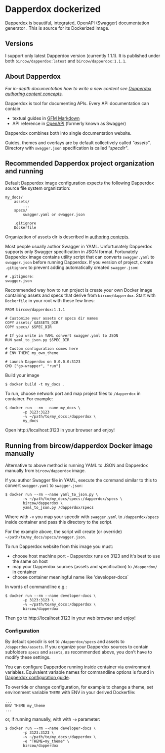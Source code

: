 # Dapperdox dockerized

[Dapperdox](http://dapperdox.io/) is beautiful, integrated, OpenAPI (Swagger) documentation generator
. This is source for its Dockerized image.

## Versions

I support only latest Dapperdox version (currently 1.1.1). It is published under both `bircow/dapperdox:latest` and `bircow/dapperdox:1.1.1`.

## About Dapperdox

_For in-depth documentation how to write a new content see [Dapperdox authoring content concepts](http://dapperdox.io/docs/author-concepts)._

Dapperdox is tool for documenting APIs. Every API documentation can contain

* textual guides in [GFM Markdown](https://guides.github.com/features/mastering-markdown/) 
* API reference in [OpenAPI](http://swagger.io/specification/) (formerly known as Swagger)

Dapperdox combines both into single documentation website.

Guides, themes and overlays are by default collectively called _"assets"_. Directory with `swagger.json` specification is called _"specdir"_.

## Recommended Dapperdox project organization and running

Default Dapperdox image configuration expects the following Dapperdox source file system organization:

    my_docs/
        assets/
            ...
        specs/
            swagger.yaml or swagger.json
            
        .gitignore
        Dockerfile

Organization of assets dir is described in [authoring contepts](http://dapperdox.io/docs/author-concepts).
            
Most people usually author Swagger in YAML. Unfortunately Dapperdox supports only Swagger specification in JSON format. Fortunately Dapperdox image contains utility script that can converts `swagger.yaml` to `swagger.json` before running Dapperdox. If you version of project, create `.gitignore` to prevent adding automatically created `swagger.json`:

    # .gitignore:
    swagger.json

Recommended way how to run project is create your own Docker image containing assets and specs that derive from `bircow/dapperdox`. Start with `Dockerfile` in your root with these few lines:

    FROM bircow/dapperdox:1.1.1
    
    # Customize your assets or specs dir names
    COPY assets/ $ASSETS_DIR
    COPY specs/ $SPEC_DIR

    # If you write in YAML convert swagger.yaml to JSON
    RUN yaml_to_json.py $SPEC_DIR
    
    # Custom configuration comes here
    # ENV THEME my_own_theme
    
    # Launch Dapperdox on 0.0.0.0:3123
    CMD ["go-wrapper", "run"]
 
Build your image

    $ docker build -t my_docs .
    
To run, choose network port and map project files to `/dapperdox` in container. For example:

    $ docker run --rm --name my_docs \
            -p 3123:3123
            -v ~/path/to/my_docs:/dapperdox \
            my_docs
            
Open http://localhost:3123 in your browser and enjoy!

## Running from bircow/dapperdox Docker image manually

Alternative to above method is running YAML to JSON and Dapperdox manually from `bircow/dapperdox` image.  

If you author Swagger file in YAML, execute the command similar to this to convert `swagger.yaml` to `swagger.json`:

    $ docker run --rm --name yaml_to_json.py \
            -v ~/path/to/my_docs/specs:/dapperdox/specs \
            bircow/dapperdox \
            yaml_to_json.py /dapperdox/specs

Where with `-v` you map your specdir with `swagger.yaml` to `/dapperdox/specs` inside container and pass this directory to the script. 

For the example above, the script will create (or override) `~/path/to/my_docs/specs/swagger.json`.

To run Dapperdox website from this image you must:

* choose host machine port - Dapperdox runs on 3123 and it's best to use the same on host
* map your Dapperdox sources (assets and specification) to `/dapperdox/` in container
* choose container meaningful name like 'developer-docs`

In words of commandline e.g.:

    $ docker run --rm --name developer-docs \
            -p 3123:3123 \
            -v ~/path/to/my_docs:/dapperdox \
            bircow/dapperdox

Then go to http://localhost:3123 in your web browser and enjoy!

### Configuration

By default specdir is set to `/dapperdox/specs` and assets to `/dapperdox/assets`. If you organize your Dapperdox sources to contain subfolders `specs` and `assets`, as recommended above, you don't have to modify these settings.

You can configure Dapperdox running inside container via environment variables. Equivalent variable names for commandline options is found in [Dapperdox configuration guide](http://dapperdox.io/docs/configuration-guide).

To override or change configuration, for example to change a theme, set environment variable `THEME` with ENV in your derived Dockerfile:
 
    ...
    ENV THEME my_theme
    ...

or, if running manually, with with `-e` parameter:

    $ docker run --rm --name developer-docs \
            -p 3123:3123 \
            -v ~/path/to/my_docs:/dapperdox \
            -e "THEME=my_theme" \
            bircow/dapperdox